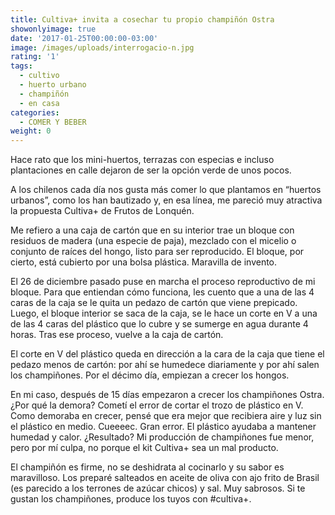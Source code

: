 ```yaml
---
title: Cultiva+ invita a cosechar tu propio champiñón Ostra
showonlyimage: true
date: '2017-01-25T00:00:00-03:00'
image: /images/uploads/interrogacio-n.jpg
rating: '1'
tags:
  - cultivo
  - huerto urbano
  - champiñón
  - en casa
categories:
  - COMER Y BEBER
weight: 0
---
```

Hace rato que los mini-huertos, terrazas con especias e incluso plantaciones en calle dejaron de ser la opción verde de unos pocos. 

<!--more-->

A los chilenos cada día nos gusta más comer lo que plantamos en “huertos urbanos”, como los han bautizado y, en esa línea, me pareció muy atractiva la propuesta Cultiva+ de Frutos de Lonquén. 

Me refiero a una caja de cartón que en su interior trae un bloque con residuos de madera (una especie de paja), mezclado con el micelio o conjunto de raíces del hongo, listo para ser reproducido. El bloque, por cierto, está cubierto por una bolsa plástica. Maravilla de invento. 

El 26 de diciembre pasado puse en marcha el proceso reproductivo de mi bloque. Para que entiendan cómo funciona, les cuento que a una de las 4 caras de la caja se le quita un pedazo de cartón que viene prepicado. Luego, el bloque interior se saca de la caja, se le hace un corte en V a una de las 4 caras del plástico que lo cubre y se sumerge en agua durante 4 horas. Tras ese proceso, vuelve a la caja de cartón. 

El corte en V del plástico queda en dirección a la cara de la caja que tiene el pedazo menos de cartón: por ahí se humedece diariamente y por ahí salen los champiñones. Por el décimo día, empiezan a crecer los hongos. 

En mi caso, después de 15 días empezaron a crecer los champiñones Ostra. ¿Por qué la demora? Cometí el error de cortar el trozo de plástico en V. Como demoraba en crecer, pensé que era mejor que recibiera aire y luz sin el plástico en medio. Cueeeec. Gran error. El plástico ayudaba a mantener humedad y calor. ¿Resultado? Mi producción de champiñones fue menor, pero por mí culpa, no porque el kit Cultiva+ sea un mal producto. 

El champiñón es firme, no se deshidrata al cocinarlo y su sabor es maravilloso. Los preparé salteados en aceite de oliva con ajo frito de Brasil (es parecido a los terrones de azúcar chicos) y sal. Muy sabrosos. Si te gustan los champiñones, produce los tuyos con #cultiva+.
